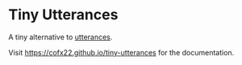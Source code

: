 # Tiny Utterances

A tiny alternative to [utterances](https://utteranc.es).

Visit https://cofx22.github.io/tiny-utterances for the documentation.

